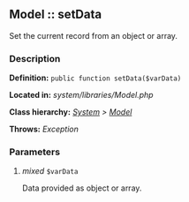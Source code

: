 
Model :: setData
-------------------------------------------

Set the current record from an object or array.


### Description ###

**Definition:** `public function setData($varData)`

**Located in:** *system/libraries/Model.php*

**Class hierarchy:** *[System](../System.md) > [Model](../Model.md)*

**Throws:** *Exception*


### Parameters ###

1. *mixed* `$varData`

	Data provided as object or array.



